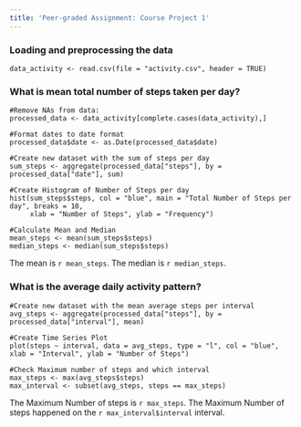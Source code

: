 ```yaml
---
title: 'Peer-graded Assignment: Course Project 1'
---
```




### Loading and preprocessing the data

```{r}
data_activity <- read.csv(file = "activity.csv", header = TRUE)
```

### What is mean total number of steps taken per day?

```{r}
#Remove NAs from data:
processed_data <- data_activity[complete.cases(data_activity),] 

#Format dates to date format
processed_data$date <- as.Date(processed_data$date)

#Create new dataset with the sum of steps per day
sum_steps <- aggregate(processed_data["steps"], by = processed_data["date"], sum)

#Create Histogram of Number of Steps per day
hist(sum_steps$steps, col = "blue", main = "Total Number of Steps per day", breaks = 10, 
     xlab = "Number of Steps", ylab = "Frequency")

#Calculate Mean and Median
mean_steps <- mean(sum_steps$steps)
median_steps <- median(sum_steps$steps)
```

The mean is `r mean_steps`.
The median is `r median_steps`.

### What is the average daily activity pattern?

``` {r}
#Create new dataset with the mean average steps per interval
avg_steps <- aggregate(processed_data["steps"], by = processed_data["interval"], mean)

#Create Time Series Plot
plot(steps ~ interval, data = avg_steps, type = "l", col = "blue", xlab = "Interval", ylab = "Number of Steps")

#Check Maximum number of steps and which interval
max_steps <- max(avg_steps$steps)
max_interval <- subset(avg_steps, steps == max_steps)
```

The Maximum Number of steps is `r max_steps`.
The Maximum Number of steps happened on the `r max_interval$interval` interval.